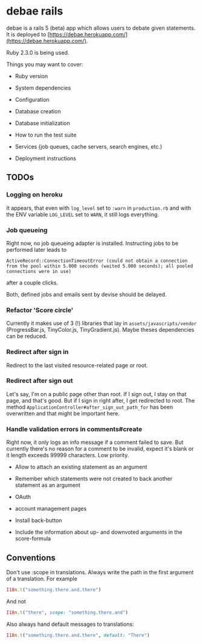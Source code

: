 # debae rails

debae is a rails 5 (beta) app which allows users to debate given statements. It is deployed to [https://debae.herokuapp.com/](https://debae.herokuapp.com/).

Ruby 2.3.0 is being used.

Things you may want to cover:

* Ruby version

* System dependencies

* Configuration

* Database creation

* Database initialization

* How to run the test suite

* Services (job queues, cache servers, search engines, etc.)

* Deployment instructions

## TODOs

### Logging on heroku

It appears, that even with `log_level` set to `:warn` in `production.rb` and with the ENV variable `LOG_LEVEL` set to `WARN`, it still logs everything.

### Job queueing

Right now, no job queueing adapter is installed. Instructing jobs to be performed later leads to

```
ActiveRecord::ConnectionTimeoutError (could not obtain a connection from the pool within 5.000 seconds (waited 5.000 seconds); all pooled connections were in use)
```

after a couple clicks.

Both, defined jobs and emails sent by devise should be delayed.

### Refactor 'Score circle'

Currently it makes use of 3 (!) libraries that lay in `assets/javascripts/vendor` (ProgressBar.js, TinyColor.js, TinyGradient.js). Maybe theses dependencies can be reduced.

### Redirect after sign in

Redirect to the last visited resource-related page or root.

### Redirect after sign out

Let's say, I'm on a public page other than root. If I sign out, I stay on that page, and that's good. But if I sign in right after, I get redirected to root. The method `ApplicationController#after_sign_out_path_for` has been overwritten and that might be important here.

### Handle validation errors in comments#create

Right now, it only logs an info message if a comment failed to save. But currently there's no reason for a comment to be invalid, expect it's blank or it length exceeds 99999 characters. Low priority.

* Allow to attach an existing statement as an argument

* Remember which statements were not created to back another statement as an argument

* OAuth

* account management pages

* Install back-button

* Include the information about up- and downvoted arguments in the score-formula

## Conventions

Don't use :scope in translations. Always write the path in the first argument of a translation. For example

```ruby
I18n.t("something.there.and.there")
```

And not

```ruby
I18n.t("there", scope: "something.there.and")
```

Also always hand default messages to translations:

```ruby
I18n.t("something.there.and.there", default: "There")
```
